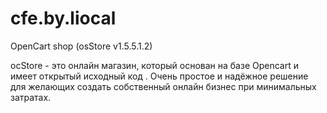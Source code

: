 # cfe.by.liocal
OpenCart shop (osStore v1.5.5.1.2)

ocStore - это онлайн магазин, который основан на базе Opencart и имеет открытый исходный код . Очень простое и надёжное решение для желающих создать собственный онлайн бизнес при минимальных затратах.